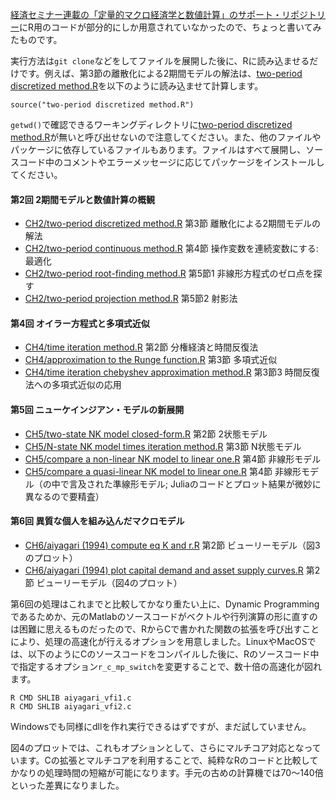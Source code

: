 [経済セミナー連載の「定量的マクロ経済学と数値計算」のサポート・リポジトリー](https://github.com/keizai-seminar-quant-macro)にR用のコードが部分的にしか用意されていなかったので、ちょっと書いてみたものです。

実行方法は`git clone`などをしてファイルを展開した後に、Rに読み込ませるだけです。例えば、第3節の離散化による2期間モデルの解法は、[two-period discretized method.R](https://github.com/uncorrelated/KSQME/blob/master/CH2/two-period%20discretized%20method.R)を以下のように読み込ませて計算します。

	source("two-period discretized method.R")

`getwd()`で確認できるワーキングディレクトリに[two-period discretized method.R](https://github.com/uncorrelated/KSQME/blob/master/CH2/two-period%20discretized%20method.R)が無いと呼び出せないので注意してください。また、他のファイルやパッケージに依存しているファイルもあります。ファイルはすべて展開し、ソースコード中のコメントやエラーメッセージに応じてパッケージをインストールしてください。


#### 第2回 2期間モデルと数値計算の概観
- [CH2/two-period discretized method.R](https://github.com/uncorrelated/KSQME/blob/master/CH2/two-period%20discretized%20method.R) 第3節 離散化による2期間モデルの解法
- [CH2/two-period continuous method.R](https://github.com/uncorrelated/KSQME/blob/master/CH2/two-period%20continuous%20method.R) 第4節 操作変数を連続変数にする: 最適化
- [CH2/two-period root-finding method.R](https://github.com/uncorrelated/KSQME/blob/master/CH2/two-period%20root-finding%20method.R) 第5節1 非線形方程式のゼロ点を探す
- [CH2/two-period projection method.R](https://github.com/uncorrelated/KSQME/blob/master/CH2/two-period%20projection%20method.R) 第5節2 射影法

#### 第4回 オイラー方程式と多項式近似
- [CH4/time iteration method.R](https://github.com/uncorrelated/KSQME/blob/master/CH4/time%20iteration%20method.R) 第2節 分権経済と時間反復法
- [CH4/approximation to the Runge function.R](https://github.com/uncorrelated/KSQME/blob/master/CH4/approximation%20to%20the%20Runge%20function.R) 第3節 多項式近似
- [CH4/time iteration chebyshev approximation method.R](https://github.com/uncorrelated/KSQME/blob/master/CH4/time%20iteration%20chebyshev%20approximation%20method.R) 第3節3 時間反復法への多項式近似の応用

#### 第5回 ニューケインジアン・モデルの新展開
- [CH5/two-state NK model closed-form.R](https://github.com/uncorrelated/KSQME/blob/master/CH5/two-state%20NK%20model%20closed-form.R) 第2節 2状態モデル
- [CH5/N-state NK model times iteration method.R](https://github.com/uncorrelated/KSQME/blob/master/CH5/N-state%20NK%20model%20times%20iteration%20method.R) 第3節 N状態モデル
- [CH5/compare a non-linear NK model to linear one.R](https://github.com/uncorrelated/KSQME/blob/master/CH5/compare%20a%20non-linear%20NK%20model%20to%20linear%20one.R) 第4節 非線形モデル
- [CH5/compare a quasi-linear NK model to linear one.R](https://github.com/uncorrelated/KSQME/blob/master/CH5/compare%20a%20quasi-linear%20NK%20model%20to%20linear%20one.R) 第4節 非線形モデル（の中で言及された準線形モデル; Juliaのコードとプロット結果が微妙に異なるので要精査）

#### 第6回 異質な個人を組み込んだマクロモデル
- [CH6/aiyagari (1994) compute eq K and r.R](https://github.com/uncorrelated/KSQME/blob/master/CH6/aiyagari%20(1994)%20compute%20eq%20K%20and%20r.R) 第2節 ビューリーモデル（図3のプロット）
- [CH6/aiyagari (1994) plot capital demand and asset supply curves.R](https://github.com/uncorrelated/KSQME/blob/master/CH6/aiyagari%20(1994)%20plot%20capital%20demand%20and%20asset%20supply%20curves.R) 第2節 ビューリーモデル（図4のプロット）

第6回の処理はこれまでと比較してかなり重たい上に、Dynamic Programmingであるためか、元のMatlabのソースコードがベクトルや行列演算の形に直すのは困難に思えるものだったので、RからCで書かれた関数の拡張を呼び出すことにより、処理の高速化が行えるオプションを用意しました。LinuxやMacOSでは、以下のようにCのソースコードをコンパイルした後に、Rのソースコード中で指定するオプション`r_c_mp_switch`を変更することで、数十倍の高速化が図れます。

	R CMD SHLIB aiyagari_vfi1.c
	R CMD SHLIB aiyagari_vfi2.c

Windowsでも同様にdllを作れ実行できるはずですが、まだ試していません。

図4のプロットでは、これもオプションとして、さらにマルチコア対応となっています。Cの拡張とマルチコアを利用することで、純粋なRのコードと比較してかなりの処理時間の短縮が可能になります。手元の古めの計算機では70〜140倍といった差異になりました。
